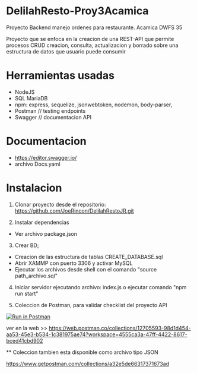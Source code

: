# DelilahResto-Proy3Acamica
Proyecto Backend manejo ordenes para restaurante. Acamica DWFS 35

Proyecto que se enfoca en la creacion de una REST-API que permite procesos CRUD creacion, consulta, actualizacion y borrado 
sobre una estructura de datos que usuario puede consumir

<h1>Herramientas usadas</h1>

* NodeJS
* SQL MariaDB
* npm: express, sequelize, jsonwebtoken, nodemon, body-parser, 
* Postman // testing endpoints
* Swagger // documentacion API

<h1>Documentacion</h1>

* https://editor.swagger.io/
* archivo Docs.yaml

<h1>Instalacion</h1>

1. Clonar proyecto desde el repositorio: https://github.com/JoeRincon/DelilahRestoJR.git

2. Instalar dependencias
  * Ver archivo package.json
  
3. Crear BD; 
  * Creacion de las estructura de tablas CREATE_DATABASE.sql
  * Abrir XAMMP con puerto 3306 y activar MySQL
  * Ejecutar los archivos desde shell con el comando "source path_archivo.sql"
  
4. Iniciar servidor ejecutando archivo: index.js o ejecutar comando "npm run start"

5. Coleccion de Postman, para validar checklist del proyecto API

[![Run in Postman](https://run.pstmn.io/button.svg)](https://app.getpostman.com/run-collection/a32e5de66317371673ad)

ver en la web >> https://web.postman.co/collections/12705593-98d1d454-aa53-45e3-b534-1c381975ae74?workspace=4555ca3a-47ff-4422-8617-bced41cbd902

** Coleccion tambien esta disponible como archivo tipo JSON

https://www.getpostman.com/collections/a32e5de66317371673ad


